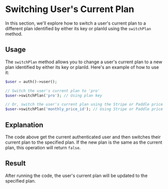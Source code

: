 # Switching User's Current Plan

In this section, we'll explore how to switch a user's current plan to a different plan identified by either its key or planId using the `switchPlan` method.

## Usage

The `switchPlan` method allows you to change a user's current plan to a new plan identified by either its key or planId. Here's an example of how to use it:

```php
$user = auth()->user();

// Switch the user's current plan to 'pro'
$user->switchPlan('pro'); // Using plan key

// Or, switch the user's current plan using the Stripe or Paddle price ID
$user->switchPlan('monthly_price_id'); // Using Stripe or Paddle price ID
```

## Explanation

The code above get the current authenticated user and then switches their current plan to the specified plan. If the new plan is the same as the current plan, this operation will return `false`.

## Result

After running the code, the user's current plan will be updated to the specified plan.

